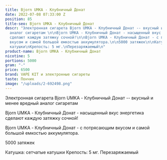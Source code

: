 ```yaml
---
title: Bjorn UMKA - Клубничный Донат
date: 2022-07-08 07:33:00 Z
position: 85
title-seo: Bjorn UMKA - Клубничный Донат
descr: "Электронная сигарета Bjorn UMKA - Клубничный Донат -- вкусный и менее вредный
  аналог сигаретам \n\nBjorn UMKA - Клубничный Донат - насыщенный вкус энергетика
  сделают каждую затяжку сочной!\n\nBjorn UMKA - Клубничный Донат - с потрясающим
  вкусом и самой большой емкостью аккумулятора.\n\n5000 затяжек\n\nКатушка: сетчатые
  катушки\nКрепость: 5 мг.\nПерезаряжаемый\n"
product-name: Bjorn UMKA - Клубничный Донат
nicotine: 5
portions: 5000
gram: "-"
price: 6500
brand: VAPE KIT и электронные сигареты
taste: Пончик
image: "/uploads/2-692498.png"
---
```


Электронная сигарета Bjorn UMKA - Клубничный Донат -- вкусный и менее вредный аналог сигаретам 

Bjorn UMKA - Клубничный Донат - насыщенный вкус энергетика сделают каждую затяжку сочной!

Bjorn UMKA - Клубничный Донат - с потрясающим вкусом и самой большой емкостью аккумулятора.

5000 затяжек

Катушка: сетчатые катушки
Крепость: 5 мг.
Перезаряжаемый

